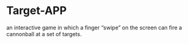 # Target-APP
an interactive game in which a finger “swipe” on the screen can fire a cannonball at a set of targets.
